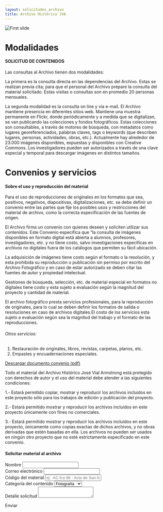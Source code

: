 ```yaml
---
layout: solicitudes_archivo
title: Archivo Histórico JVA
---
```

<div class='fondo-blanco'>
  <div class='alto-lg'>
    <div data-ride="carousel" class="carousel slide" id="carousel-example-generic"> 
      <div class="carousel-inner"> 
        <div class="item active imagen-carousel"> <!-- 1er slide -->
          <img class='altura-maxima' alt="First slide" src="{{ site.baseurl }}/img/img-archivo/IMG_3131.JPG"> 
        </div>   
      </div> <!-- fin carousel inner -->
    </div>  <!-- fin datos-carousel -->
  </div>
  <div class='fila'>
    <div class='fondo-blanco'>
      <div class='wrap'>
        <div class='historia'>
          <h1 class='rojo-claro'>Modalidades</h1>
          <h4 class='subtitulo'>SOLICITUD DE CONTENIDOS</h4>
          <div class='bloque'>
            <article class="h-entry especifico">
              <div class="e-content p-summary p-name">
                <div class='bloque'>
                  <p class='pizarra italica'>Las consultas al Archivo tienen dos modalidades: </p>
                  <p>La primera es la consulta directa en las dependencias del Archivo. Estas se realizan previa cita; para que el personal del Archivo prepare la consulta del material solicitado. Estas visitas o consultas son en promedio 20 personas mensuales. </p>
                  <p>La segunda modalidad es la consulta on line y vía e-mail. El Archivo mantiene presencia en diferentes sitios web. Mantiene una muestra permanente en Flickr, donde periódicamente y a medida que se digitalizan, se van publicando las colecciones y fondos fotográficos. Estas colecciones son consultables, a través de motores de búsqueda, con metadatos como lugares georeferenciados, palabras claves, tags o keywords (que describen lugares, personas, actividades, obras, etc.). Actualmente hay alrededor de 23.000 imágenes disponibles, expuestas y disponibles con Creative Commons. Los investigadores pueden ser autorizados a través de una clave especial y temporal para descargar imágenes en distintos tamaños. </p>
                </div>
              </div>
            </article> 
          </div>
        </div>
        <div class='historia'>
          <h1 class='rojo-claro'>Convenios y servicios</h1>
          <h4 class='subtitulo'>Sobre el uso y reproducción del material</h4>
          <div class='bloque'>
            <article class="h-entry especifico">
              <div class="e-content p-summary p-name">
                <div class='bloque'>
                  <p class='pizarra italica'>Para el uso de reproducciones de originales en los formatos que sea, positivos, negativos, diapositivas, digitalizaciones, etc. se debe definir un convenio entre las partes que fije los posibles usos y restricciones del material de archivo, como la correcta especificación de las fuentes de origen.</p>
                  <p>El Archivo firma un convenio con quienes deseen y soliciten utilizar sus contenidos. Este Convenio especifica que “la consulta de imágenes disponibles en formato digital está abierta a alumnos, profesores, investigadores, etc. y no tiene costo, salvo investigaciones especificas en archivos no digitales fuera de los catálogos que permiten su fácil ubicación.</p> 
                  <p>La adquisición de imágenes tiene costo según el formato o la resolución, y esta prohibida su reproducción o publicación sin permiso por escrito del Archivo Fotográfico y en caso de estar autorizado se deben citar las fuentes de autor y propiedad intelectual.</p>
                  <p>Gestiones de búsqueda, selección, etc. de material especial en formatos no digitales tiene costo y esta sujeto a evaluación según la magnitud del proyecto y cantidad de material.</p>
                  <p>El archivo fotográfico presta servicios profesionales, para la reproducción de originales, para lo cual se deben definir los formatos de salida o resoluciones en caso de archivos digitales.El costo de los servicios esta sujeto a evaluación según sea la magnitud del trabajo y el formato de las reproducciones.</p>                             
                  <h6 class='gris-oscuro'>Otros servicios:</h6>
                  <ol>
                    <li>Restauración de originales, libros, revistas, carpetas, planos, etc.</li>
                    <li> Empastes y encuadernaciones especiales.</li>
                  </ol> 
                  <a href="#">Descargar documento convenio (pdf)<i class="icn icn-mano-abajo-lig icn-lg"></i></a>
                  <p class='pizarra italica'>Todo el material del Archivo Histórico José Vial Armstrong está protegido con derechos de autor y el uso del material debe atender a las siguientes condiciones:</p>
                  <p>1.- Estará permitido copiar, mostrar y reproducir los archivos incluidos en este proyecto sólo para los trabajos de edición y publicación del proyecto. </p>
                  <p>2.- Estará permitido mostrar y reproducir los archivos incluidos en este proyecto únicamente con fines no comerciales.</p>
                  <p>3.- Estará permitido mostrar y reproducir los archivos incluidos en este proyecto, únicamente como copias exactas de dichos archivos, y no obras derivadas que estén basadas en ella. Los archivos no pueden ser usados en ningún otro proyecto que no esté estrictamente especificado en este convenio.</p>
                  <h4 class='rojo-claro'>Solicitar material al archivo</h4>             
                  <div class='col-lg-6 col-md-6 col-sm-12 col-xs-12 margen-superior'>
                    <form class='md'> 
                      <div class='grupo obligatorio'>
                        <label>Nombre</label>
                        <input type='email' class='relleno-formulario' required/>
                      </div>
                      <div class='grupo obligatorio'>
                        <label>Correo electrónico</label>
                        <input type='email' class='relleno-formulario' required/>
                      </div>
                      <div class='grupo'>
                        <label>Código del material</label>
                        <input type='email' class='relleno-formulario' placeholder="ej:  AC fco 98 - Acto de San francisco - 18" required/>
                      </div>
                      <div class='grupo'>
                        <label class='pregunta'>Categoría del contenido</label>
                        <select>
                          <option>Fotografía</option>
                          <option>Video</option>
                          <option>Audio</option>
                          <option>Documento</option>
                          <option>Planimetría</option>
                          <option>Otro</option>
                        </select>
                      </div>
                      <div class='grupo'>
                        <label>Detalle solicitud</label>
                        <textarea></textarea>
                      </div>
                    </form>
                    <a class="btn btn-md btn-accion derecha">Enviar</a>
                    </div>
                  </div>
                </div>
              </article> 
            </div>
          </div>
        </div>
      </div>
    </div>
  </div>
</div>